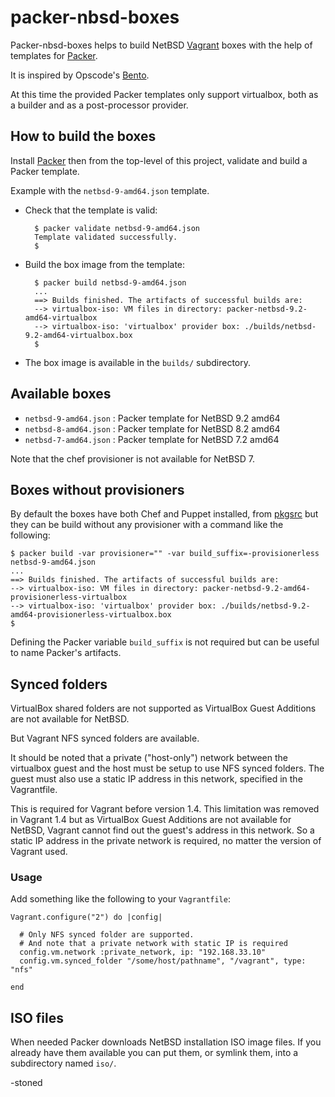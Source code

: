 # packer-nbsd-boxes

Packer-nbsd-boxes helps to build NetBSD [Vagrant](http://vagrantup.com)
boxes with the help of templates for [Packer](http://packer.io).

It is inspired by Opscode's [Bento](http://opscode.github.io/bento/).

At this time the provided Packer templates only support virtualbox,
both as a builder and as a post-processor provider.

## How to build the boxes

Install [Packer](http://packer.io) then from the top-level of this
project, validate and build a Packer template.

Example with the `netbsd-9-amd64.json` template.

* Check that the template is valid:

        $ packer validate netbsd-9-amd64.json
        Template validated successfully.
        $

* Build the box image from the template:

        $ packer build netbsd-9-amd64.json
        ...
        ==> Builds finished. The artifacts of successful builds are:
        --> virtualbox-iso: VM files in directory: packer-netbsd-9.2-amd64-virtualbox
        --> virtualbox-iso: 'virtualbox' provider box: ./builds/netbsd-9.2-amd64-virtualbox.box
        $

* The box image is available in the `builds/` subdirectory.

## Available boxes

  * `netbsd-9-amd64.json` : Packer template for NetBSD 9.2 amd64
  * `netbsd-8-amd64.json` : Packer template for NetBSD 8.2 amd64
  * `netbsd-7-amd64.json` : Packer template for NetBSD 7.2 amd64

  Note that the chef provisioner is not available for NetBSD 7.

## Boxes without provisioners

By default the boxes have both Chef and Puppet installed,
from [pkgsrc](http://pkgsrc.org/) but they can be build
without any provisioner with a command like the following:


    $ packer build -var provisioner="" -var build_suffix=-provisionerless netbsd-9-amd64.json
    ...
    ==> Builds finished. The artifacts of successful builds are:
    --> virtualbox-iso: VM files in directory: packer-netbsd-9.2-amd64-provisionerless-virtualbox
    --> virtualbox-iso: 'virtualbox' provider box: ./builds/netbsd-9.2-amd64-provisionerless-virtualbox.box
    $

Defining the Packer variable `build_suffix` is not required
but can be useful to name Packer's artifacts.

## Synced folders

VirtualBox shared folders are not supported as VirtualBox Guest
Additions are not available for NetBSD.

But Vagrant NFS synced folders are available.

It should be noted that a private ("host-only") network between the
virtualbox guest and the host must be setup to use NFS synced
folders.  The guest must also use a static IP address in this
network, specified in the Vagrantfile.

This is required for Vagrant before version 1.4. This limitation
was removed in Vagrant 1.4 but as VirtualBox Guest Additions are
not available for NetBSD, Vagrant cannot find out the guest's address
in this network. So a static IP address in the private network is
required, no matter the version of Vagrant used.

### Usage

Add something like the following to your `Vagrantfile`:


    Vagrant.configure("2") do |config|

      # Only NFS synced folder are supported.
      # And note that a private network with static IP is required
      config.vm.network :private_network, ip: "192.168.33.10"
      config.vm.synced_folder "/some/host/pathname", "/vagrant", type: "nfs"

    end

## ISO files

When needed Packer downloads NetBSD installation ISO image files.
If you already have them available you can put them, or symlink
them, into a subdirectory named `iso/`.

-stoned
